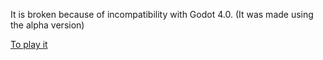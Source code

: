 It is broken because of incompatibility with Godot 4.0. (It was made using the alpha version)

[To play it](https://hs-studio-indie.itch.io/bass-hero)
